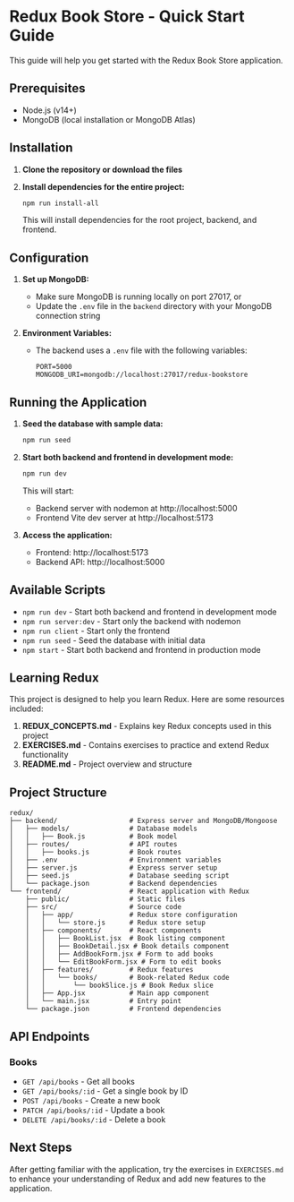 # Redux Book Store - Quick Start Guide

This guide will help you get started with the Redux Book Store application.

## Prerequisites

- Node.js (v14+)
- MongoDB (local installation or MongoDB Atlas)

## Installation

1. **Clone the repository or download the files**

2. **Install dependencies for the entire project:**

   ```bash
   npm run install-all
   ```

   This will install dependencies for the root project, backend, and frontend.

## Configuration

1. **Set up MongoDB:**
   - Make sure MongoDB is running locally on port 27017, or
   - Update the `.env` file in the `backend` directory with your MongoDB connection string

2. **Environment Variables:**
   - The backend uses a `.env` file with the following variables:
     ```
     PORT=5000
     MONGODB_URI=mongodb://localhost:27017/redux-bookstore
     ```

## Running the Application

1. **Seed the database with sample data:**

   ```bash
   npm run seed
   ```

2. **Start both backend and frontend in development mode:**

   ```bash
   npm run dev
   ```

   This will start:
   - Backend server with nodemon at http://localhost:5000
   - Frontend Vite dev server at http://localhost:5173

3. **Access the application:**
   - Frontend: http://localhost:5173
   - Backend API: http://localhost:5000

## Available Scripts

- `npm run dev` - Start both backend and frontend in development mode
- `npm run server:dev` - Start only the backend with nodemon
- `npm run client` - Start only the frontend
- `npm run seed` - Seed the database with initial data
- `npm start` - Start both backend and frontend in production mode

## Learning Redux

This project is designed to help you learn Redux. Here are some resources included:

1. **REDUX_CONCEPTS.md** - Explains key Redux concepts used in this project
2. **EXERCISES.md** - Contains exercises to practice and extend Redux functionality
3. **README.md** - Project overview and structure

## Project Structure

```
redux/
├── backend/                  # Express server and MongoDB/Mongoose
│   ├── models/               # Database models
│   │   ├── Book.js           # Book model
│   ├── routes/               # API routes
│   │   ├── books.js          # Book routes
│   ├── .env                  # Environment variables
│   ├── server.js             # Express server setup
│   ├── seed.js               # Database seeding script
│   └── package.json          # Backend dependencies
└── frontend/                 # React application with Redux
    ├── public/               # Static files
    ├── src/                  # Source code
    │   ├── app/              # Redux store configuration
    │   │   └── store.js      # Redux store setup
    │   ├── components/       # React components
    │   │   ├── BookList.jsx  # Book listing component
    │   │   ├── BookDetail.jsx # Book details component
    │   │   ├── AddBookForm.jsx # Form to add books
    │   │   └── EditBookForm.jsx # Form to edit books
    │   ├── features/         # Redux features
    │   │   └── books/        # Book-related Redux code
    │   │       └── bookSlice.js # Book Redux slice
    │   ├── App.jsx           # Main app component
    │   └── main.jsx          # Entry point
    └── package.json          # Frontend dependencies
```

## API Endpoints

### Books

- `GET /api/books` - Get all books
- `GET /api/books/:id` - Get a single book by ID
- `POST /api/books` - Create a new book
- `PATCH /api/books/:id` - Update a book
- `DELETE /api/books/:id` - Delete a book

## Next Steps

After getting familiar with the application, try the exercises in `EXERCISES.md` to enhance your understanding of Redux and add new features to the application.
